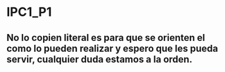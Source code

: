 # IPC1_P1

## No lo copien literal es para que se orienten el como lo pueden realizar y espero que les pueda servir, cualquier duda estamos a la orden.
